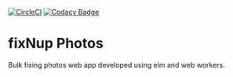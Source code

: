 [![CircleCI](https://circleci.com/gh/emanuelbsilva/fixnup-photos.svg?style=svg)](https://circleci.com/gh/emanuelbsilva/fixnup-photos)
[![Codacy Badge](https://api.codacy.com/project/badge/Grade/17466d5b2b634befa6942b5008e394be)](https://www.codacy.com/manual/emanuelbsilva/fixnup-photos?utm_source=github.com&utm_medium=referral&utm_content=emanuelbsilva/fixnup-photos&utm_campaign=Badge_Grade)

# fixNup Photos

Bulk fixing photos web app developed using elm and web workers.
